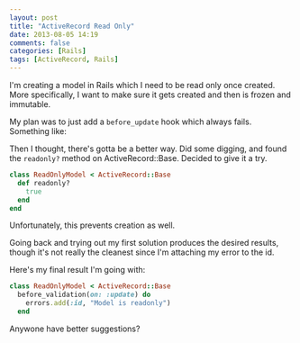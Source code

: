 ```yaml
---
layout: post
title: "ActiveRecord Read Only"
date: 2013-08-05 14:19
comments: false
categories: [Rails]
tags: [ActiveRecord, Rails]
---
```


I'm creating a model in Rails which I need to be read only once created. More specifically, I want to make sure it gets created and then is frozen and immutable.

My plan was to just add a `before_update` hook which always fails. Something like:

Then I thought, there's gotta be a better way. Did some digging, and found the `readonly?` method on ActiveRecord::Base. Decided to give it a try.

```ruby
class ReadOnlyModel < ActiveRecord::Base
  def readonly?
    true
  end
end
```


Unfortunately, this prevents creation as well. 

Going back and trying out my first solution produces the desired results, though it's not really the cleanest since I'm attaching my error to the id. 

Here's my final result I'm going with:

``` ruby
class ReadOnlyModel < ActiveRecord::Base
  before_validation(on: :update) do
    errors.add(:id, "Model is readonly")
  end
```


Anywone have better suggestions?
